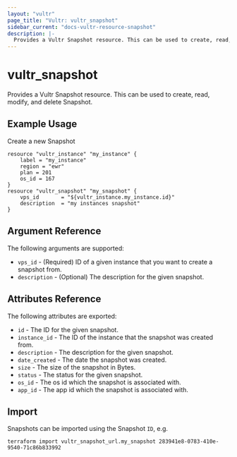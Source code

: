 ```yaml
---
layout: "vultr"
page_title: "Vultr: vultr_snapshot"
sidebar_current: "docs-vultr-resource-snapshot"
description: |-
  Provides a Vultr Snapshot resource. This can be used to create, read, modify, and delete Snapshot.
---
```


# vultr_snapshot

Provides a Vultr Snapshot resource. This can be used to create, read, modify, and delete Snapshot.

## Example Usage

Create a new Snapshot

```hcl
resource "vultr_instance" "my_instance" {
    label = "my_instance"
    region = "ewr"
    plan = 201
    os_id = 167
}
resource "vultr_snapshot" "my_snapshot" {
    vps_id       = "${vultr_instance.my_instance.id}"
    description  = "my instances snapshot"
}
```

## Argument Reference

The following arguments are supported:

* `vps_id` - (Required) ID of a given instance that you want to create a snapshot from.
* `description` - (Optional) The description for the given snapshot.

## Attributes Reference

The following attributes are exported:

* `id` - The ID for the given snapshot.
* `instance_id` - The ID of the instance that the snapshot was created from.
* `description` - The description for the given snapshot.
* `date_created` - The date the snapshot was created.
* `size` - The size of the snapshot in Bytes.
* `status` - The status for the given snapshot.
* `os_id` - The os id which the snapshot is associated with.
* `app_id` - The app id which the snapshot is associated with.

## Import

Snapshots can be imported using the Snapshot `ID`, e.g.

```
terraform import vultr_snapshot_url.my_snapshot 283941e8-0783-410e-9540-71c86b833992
```
